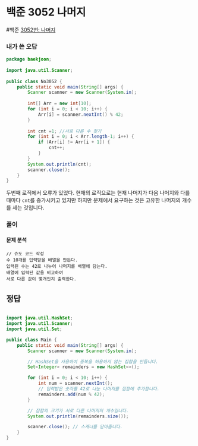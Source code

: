 # 백준 3052 나머지
#백준 
[3052번: 나머지](https://www.acmicpc.net/problem/3052)

### 내가 쓴 오답
```java
package baekjoon;  
  
import java.util.Scanner;  
  
public class No3052 {  
    public static void main(String[] args) {  
        Scanner scanner = new Scanner(System.in);  
  
        int[] Arr = new int[10];  
        for (int i = 0; i < 10; i++) {  
            Arr[i] = scanner.nextInt() % 42;  
        }  
  
        int cnt =1; //서로 다른 수 찾기  
        for (int i = 0; i < Arr.length-1; i++) {  
            if (Arr[i] != Arr[i + 1]) {  
                cnt++;  
            }  
        }  
        System.out.println(cnt);  
        scanner.close();  
    }  
}
```

두번째 로직에서 오류가 있었다. 현재의 로직으로는 현재 나머지가 다음 나머지와 다를 때마다 `cnt`를 증가시키고 있지만 하지만 문제에서 요구하는 것은 고유한 나머지의 개수를 세는 것입니다.

###  풀이

#### 문제 분석

```
// 슈도 코드 작성
수 10개를 입력받을 배열을 만든다.
입력된 수는 42로 나누어 나머지를 배열에 담는다.
배열에 입력된 값을 비교하여
서로 다른 값이 몇개인지 출력한다.
```

## 정답
```java

import java.util.HashSet;
import java.util.Scanner;
import java.util.Set;

public class Main {
    public static void main(String[] args) {
        Scanner scanner = new Scanner(System.in);

        // HashSet을 사용하여 중복을 허용하지 않는 집합을 만듭니다.
        Set<Integer> remainders = new HashSet<>();

        for (int i = 0; i < 10; i++) {
            int num = scanner.nextInt();
            // 입력받은 숫자를 42로 나눈 나머지를 집합에 추가합니다.
            remainders.add(num % 42);
        }

        // 집합의 크기가 서로 다른 나머지의 개수입니다.
        System.out.println(remainders.size());

        scanner.close(); // 스캐너를 닫아줍니다.
    }
}

```